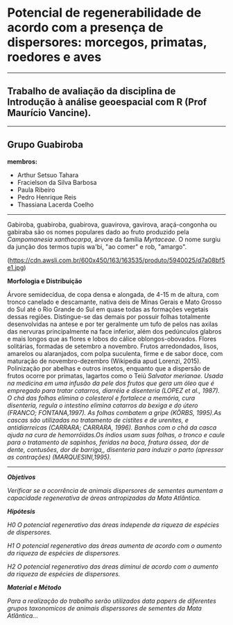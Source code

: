 # Potencial de regenerabilidade de acordo com a presença de dispersores: morcegos, primatas, roedores e aves
---
## Trabalho de avaliação da disciplina de Introdução à análise geoespacial com R (Prof Maurício Vancine). 
---

## Grupo Guabiroba

**membros:**
- Arthur Setsuo Tahara
- Fracielson da Silva Barbosa
- Paula Ribeiro
- Pedro Henrique Reis
- Thassiana Lacerda Coelho

---

 Gabiroba, guabiroba, guabirova, guavirova, gavirova, araçá-congonha ou gabiraba são os nomes populares dado ao fruto produzido pela *Campomanesia xanthocarpa*, árvore da família *Myrtaceae*. O nome surgiu da junção dos termos tupis wa'bi, "ao comer" e rob, "amargo".<br>

(https://cdn.awsli.com.br/600x450/163/163535/produto/5940025/d7a08bf5e1.jpg) 
  
**Morfologia e Distribuição**
  
 Árvore semidecídua, de copa densa e alongada, de 4-15 m de altura, com tronco canelado e descamante, nativa deis de Minas Gerais e Mato Grosso do Sul até o Rio Grande do Sul em quase todas as formações vegetais dessas regiões. Distingue-se das demais por possuir folhas totalmente desenvolvidas na antese e por ter geralmente um tufo de pelos nas axilas das nervuras principalmente na face inferior, além dos pedúnculos glabros e mais longos que as flores e lobos do cálice oblongos-obovados. Flores solitárias, formadas de setembro a novembro. Frutos arredondados, lisos, amarelos ou alaranjados, com polpa suculenta, firme e de sabor doce, com maturação de novembro-dezembro (Wikipedia apud Lorenzi, 2015).
Polinização por abelhas e outros insetos, enquanto que a dispersão de frutos ocorre por primatas, lagartos como o Teiú <i> Salvator merianae<i>.
Usada na medicina em uma infusão da pele dos frutos que gera um óleo que é empregado para tratar catarros, diarréia e disenteria (LOPEZ et al., 1987). O chá das folhas elimina o colesterol e fortalece a memória, cura disenteria, regula o intestino elimina catarros da bexiga e do útero (FRANCO; FONTANA,1997). As folhas combatem a gripe (KÖRBS, 1995).As cascas são utilizadas no tratamento de cistites e de urenites, e antidiarreicas (CARRARA; CARRARA, 1996). Banhos com o chá da casca ajuda na cura de hemorróidas.Os índios usam suas folhas, o tronco e caule para o tratamento de sapinhos, feridas na boca, fratura óssea, dor de dente, contusões, dor de barriga,, disenteria para induzir o parto (apressar as contrações) (MARQUESINI,1995).

---
  
**Objetivos**
  
  Verificar se a ocorrência de animais dispersores de sementes aumentam a capacidade regenerativa de áreas antropizadas da Mata Atlântica.
  
**Hipótesis**
  
  H0 O potencial regenerativo das áreas independe da riqueza de espécies de dispersores.

  H1 O potencial regenerativo das áreas aumenta de acordo com o aumento da riqueza de espécies de dispersores.

  H2 O potencial regenerativo das áreas diminui de acordo com o aumento da riqueza de espécies de dispersores.
  
**Material e Método**
  
  Para a realização do trabalho serão utilizados data papers de diferentes grupos taxonomicos de animais disperssores de sementes da Mata Atlântica...
  
